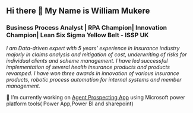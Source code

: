## Hi there 👋 My Name is William Mukere

### Business Process Analyst | RPA Champion| Innovation Champion| Lean Six Sigma Yellow Belt - ISSP UK

_I am Data-driven expert with 5 years’ experience in Insurance industry majorly in claims analysis and mitigation of cost, underwriting of risks for individual clients and scheme management. I have led successful implementation of several health insurance products and products revamped. I have won three awards in innovation of various insurance products, robotic process automation for internal systems and member management._

🔭 I’m currently working on [Agent Prospecting App](https://github.com/william-mukere/Agent-Prospecting-App) using Microsoft power platform tools( Power App,Power BI and sharepoint)

<!--
**william-mukere/william-mukere** is a ✨ _special_ ✨ repository because its `README.md` (this file) appears on your GitHub profile.

Here are some ideas to get you started:

 🔭 I’m currently working on
- 🌱 I’m currently learning ...
- 👯 I’m looking to collaborate on ...
- 🤔 I’m looking for help with ...
- 💬 Ask me about ...
- 📫 How to reach me: ...
- 😄 Pronouns: ...
- ⚡ Fun fact: ...
-->
